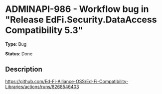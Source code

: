 # ADMINAPI-986 - Workflow bug in "Release EdFi.Security.DataAccess Compatibility 5.3"

**Type**: Bug

**Status**: Done

## Description
https://github.com/Ed-Fi-Alliance-OSS/Ed-Fi-Compatibility-Libraries/actions/runs/8268546403

